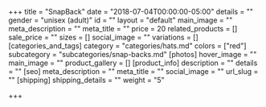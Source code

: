 +++
title = "SnapBack"
date = "2018-07-04T00:00:00-05:00"
details = ""
gender = "unisex (adult)"
id = ""
layout = "default"
main_image = ""
meta_description = ""
meta_title = ""
price = 20
related_products = []
sale_price = ""
sizes = []
social_image = ""
variations = []
[categories_and_tags]
category = "categories/hats.md"
colors = ["red"]
subcategory = "subcategories/snap-backs.md"
[photos]
hover_image = ""
main_image = ""
product_gallery = []
[product_info]
description = ""
details = ""
[seo]
meta_description = ""
meta_title = ""
social_image = ""
url_slug = ""
[shipping]
shipping_details = ""
weight = "5"

+++
